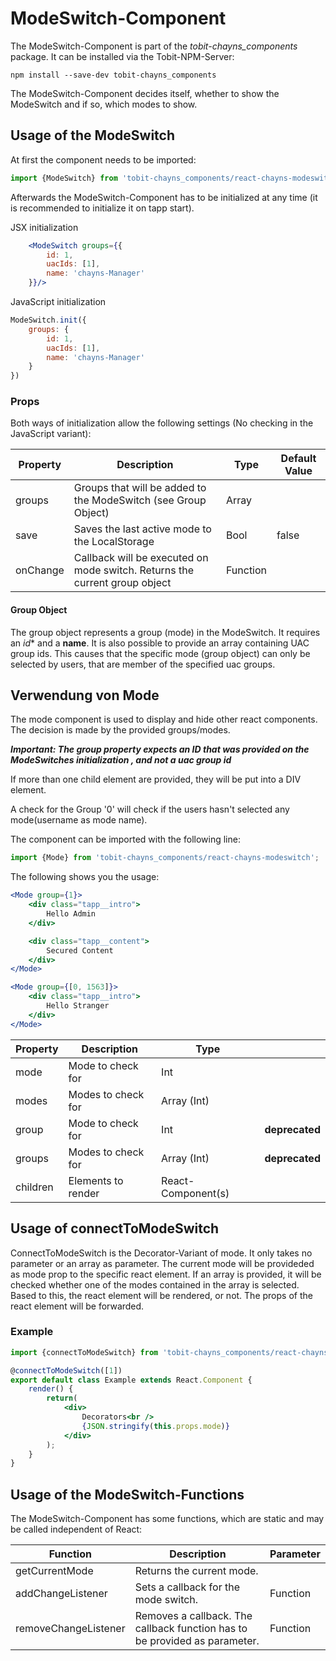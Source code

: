 # ModeSwitch-Component

The ModeSwitch-Component is part of the *tobit-chayns_components* package. It can be installed via the Tobit-NPM-Server:

    npm install --save-dev tobit-chayns_components
    
The ModeSwitch-Component decides itself, whether to show the ModeSwitch and if so, which modes to show.

## Usage of the ModeSwitch
At first the component needs to be imported:

```jsx
import {ModeSwitch} from 'tobit-chayns_components/react-chayns-modeswitch';
```

Afterwards the ModeSwitch-Component has to be initialized at any time (it is recommended to initialize it on tapp start).

JSX initialization
```jsx
	<ModeSwitch groups={{
		id: 1,
		uacIds: [1],
		name: 'chayns-Manager'
	}}/>
```
JavaScript initialization
```javascript
ModeSwitch.init({
	groups: {
		id: 1,
		uacIds: [1],
		name: 'chayns-Manager'
	}
})
``` 

### Props
Both ways of initialization allow the following settings (No checking in the JavaScript variant):

| Property   | Description                                                                                        | Type    | Default Value |
|------------|-----------------------------------------------------------------------------------------------------|--------|--------------|
| groups | Groups that will be added to the ModeSwitch (see Group Object)                                                 | Array |              |
| save | Saves the last active mode to the LocalStorage                                                        | Bool   | false        |
| onChange    | Callback will be executed on mode switch. Returns the current group object                                                          | Function |              |


#### Group Object
The group object represents a group (mode) in the ModeSwitch.
It requires an *id** and a **name**.
It is also possible to provide an array containing UAC group ids. This causes that the specific mode (group object) can only be selected by users, that are member of the specified uac groups.

## Verwendung von Mode
The mode component is used to display and hide other react components. The decision is made by the provided groups/modes.

***Important: The group property expects an ID that was provided on the ModeSwitches initialization , and not a uac group id***

If more than one child element are provided, they will be put into a DIV element.

A check for the Group '0' will check if the users hasn't selected any mode(username as mode name).

The component can be imported with the following line:
```jsx
import {Mode} from 'tobit-chayns_components/react-chayns-modeswitch';
```

The following shows you the usage:
```jsx
<Mode group={1}>
	<div class="tapp__intro">
		Hello Admin
	</div>

	<div class="tapp__content">
		Secured Content
	</div>
</Mode>

<Mode group={[0, 1563]}>
	<div class="tapp__intro">
		Hello Stranger
	</div>
</Mode>
```



| Property   | Description                                                                                         | Type        |  |
|------------|-----------------------------------------------------------------------------------------------------|-------------|----|
| mode | Mode to check for                                                                                         | Int         |  |
| modes | Modes to check for                                                                                       | Array (Int) |  |
| group | Mode to check for                                                                                        | Int | **deprecated** |
| groups | Modes to check for                                                                                      | Array (Int) | **deprecated** |
| children | Elements to render                                                                                    | React-Component(s) | |

## Usage of connectToModeSwitch
ConnectToModeSwitch is the Decorator-Variant of mode. It only takes no parameter or an array as parameter.
The current mode will be provideded as mode prop to the specific react element.
If an array is provided, it will be checked whether one of the modes contained in the array is selected. Based to this, the react element will be rendered, or not.
The props of the react element will be forwarded.

### Example
```jsx
import {connectToModeSwitch} from 'tobit-chayns_components/react-chayns-modeswitch';

@connectToModeSwitch([1])
export default class Example extends React.Component {
    render() {
        return(
            <div>
                Decorators<br />
                {JSON.stringify(this.props.mode)}
            </div>
        );
    }
}
```

## Usage of the ModeSwitch-Functions
The ModeSwitch-Component has some functions, which are static and may be called independent of React:

| Function | Description  | Parameter |
| -------- | ------------- | --------- |
| getCurrentMode | Returns the current mode. |  |
| addChangeListener | Sets a callback for the mode switch. | Function |
| removeChangeListener | Removes a callback. The callback function has to be provided as parameter. | Function |